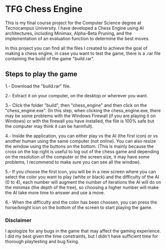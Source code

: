 # TFG Chess Engine
This is my final course project for the Computer Science degree at Tecnocampus University. I have developed a Chess Engine using AI architectures, including Minimax, Alpha-Beta Pruning, and the implementation of an evaluation function to determine the best moves.

In this project you can find all the files I created to achieve the goal of making a chess engine, in case you want to test the game, there is a .rar file containing the build of the game "build.rar". 

## Steps to play the game

1.- Download the "build.rar" file.

2.- Extract it on your computer, on the desktop or wherever you want.

3.- Click the folder "build", then "chess_engine" and then click on the "chess_engine.exe". (In this step, when clicking the chess_engine.exe, there may be some problems with the Windows Firewall (if you are playing it on Windows) or with the firewall you have installed, the file is 100% safe but the computer may think it can be harmfull).

4.- Inside the application, you can either play vs the AI (the first icon) or vs another human using the same computer (not online). You can also resize the window using the buttons on the bottom. (This is mainly because the cross on the top right is useful to log out of the chess game and depending on the resolution of the computer or the screen size, it may have some problems, I recommend to make sure you can see all the window).

5.- If you choose the first icon, you will be in a new screen where you can select the color you want to play (white or black) and the difficulty of the AI (0 to 4), each number will augment the number of iterations the AI will do on the minimax (the depth of the tree), so choosing a higher number will make the AI take more time to answer and use a move.

6.- When the difficulty and the color has been choosen, you can press the horse/knight icon on the bottom of the screen to start playing the game.

### Disclaimer
I apologize for any bugs in the game that may affect the gaming experience. I did my best given the time constraints, but I didn't have sufficient time for thorough playtesting and bug fixing.

